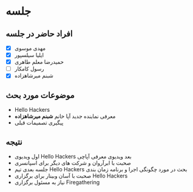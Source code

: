 # جلسه

## افراد حاضر در جلسه
- [x] مهدی موسوی
- [x] ایلیا سیلسپور
- [x] حمیدرضا معلم طاهری
- [ ] رسول کامکار
- [x] شبنم میرشاهزاده

## موضوعات مورد بحث

* Hello Hackers
* معرفی نماینده جدید آپا خانم **شبنم میرشاهزاده**
* پیگیری تصمیمات قبلی

## نتیجه

* اول ویدیوی Hello Hackers بعد ویدیوی معرفی آپاچی
* صحبت با ابرآروان و شرکت های دیگر برای اسپانسری
* جلسه بعدی تیم Hello Hackers بحث در مورد چگونگی اجرا و برنامه زمان بندی
* صحبت با آسان وبینار برای برگزاری Hello Hackers
* نیاز به مسئول برگزاری Firegathering
